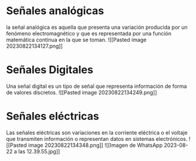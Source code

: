 # Señales analógicas 
la señal analógica es aquella que presenta una variación producida por un fenómeno electromagnético y que es representada por una función matemática continua en la que se toman.
![[Pasted image 20230822134127.png]]
# Señales Digitales
Una señal digital es un tipo de señal que representa información de forma de valores discretos.
![[Pasted image 20230822134249.png]]
# Señales eléctricas
Las señales eléctricas son variaciones en la corriente eléctrica o el voltaje que transmiten información o representan datos en sistemas electrónicos.
![[Pasted image 20230822134348.png]]
![[Imagen de WhatsApp 2023-08-22 a las 12.39.55.jpg]]
